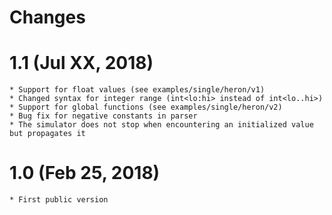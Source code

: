 # Changes

# 1.1 (Jul XX, 2018)
    * Support for float values (see examples/single/heron/v1)
    * Changed syntax for integer range (int<lo:hi> instead of int<lo..hi>)
    * Support for global functions (see examples/single/heron/v2)
    * Bug fix for negative constants in parser
    * The simulator does not stop when encountering an initialized value but propagates it

# 1.0 (Feb 25, 2018)
    * First public version
